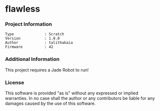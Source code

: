 flawless
================



### Project Information
```
Type              : Scratch
Version           : 1.0.0
Author            : talithakaia
Firmware          : 42
```

### Additional Information
This project requires a Jade Robot to run!

### License
This software is provided "as is" without any expressed or implied warranties.  In no case shall the author or any contributors be liable for any damages caused by the use of this software.

